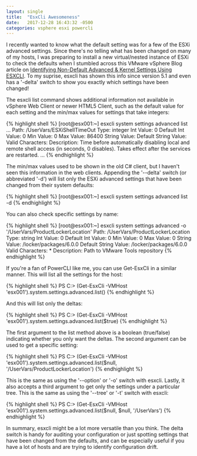 ```yaml
---
layout: single
title:  "EsxCli Awesomeness"
date:   2017-12-28 16:43:32 -0500
categories: vsphere esxi powercli
---
```

I recently wanted to know what the default setting was for a few of the ESXi advanced settings.  Since there's no telling what has been changed on many of my hosts, I was preparing to install a new virtual/nested instance of ESXi to check the defaults when I stumbled across this VMware vSphere Blog article on [Identifying Non-Default Advanced & Kernel Settings Using ESXCLI][vmware-blog].  To my suprise, esxcli has shown this info since version 5.1 and even has a '-delta' switch to show you exactly which settings have been changed!  

The esxcli list command shows additional information not available in vSphere Web Client or newer HTML5 Client, such as the default value for each setting and the min/max values for settings that take integers:

{% highlight shell %}
[root@esx001:~] esxcli system settings advanced list
   ...
   Path: /UserVars/ESXiShellTimeOut
   Type: integer
   Int Value: 0
   Default Int Value: 0
   Min Value: 0
   Max Value: 86400
   String Value:
   Default String Value:
   Valid Characters:
   Description: Time before automatically disabling local and remote shell access (in seconds, 0 disables).  Takes effect after the services are restarted.
   ...
{% endhighlight %}

The min/max values used to be shown in the old C# client, but I haven't seen this information in the web clients.  Appending the '--delta' switch (or abbreviated '-d') will list only the ESXi advanced settings that have been changed from their system defaults:

{% highlight shell %}
[root@esx001:~] esxcli system settings advanced list -d
{% endhighlight %}

You can also check specific settings by name:

{% highlight shell %}
[root@esx001:~] esxcli system settings advanced -o '/UserVars/ProductLockerLocation'
   Path: /UserVars/ProductLockerLocation
   Type: string
   Int Value: 0
   Default Int Value: 0
   Min Value: 0
   Max Value: 0
   String Value: /locker/packages/6.0.0
   Default String Value: /locker/packages/6.0.0
   Valid Characters: *
   Description: Path to VMware Tools repository
{% endhighlight %}

If you're a fan of PowerCLI like me, you can use Get-EsxCli in a similar manner.  This will list all the settings for the host:

{% highlight shell %}
PS C:\> (Get-EsxCli -VMHost 'esx001').system.settings.advanced.list()
{% endhighlight %}

And this will list only the deltas:

{% highlight shell %}
PS C:\> (Get-EsxCli -VMHost 'esx001').system.settings.advanced.list($true)
{% endhighlight %}

The first argument to the list method above is a boolean (true/false) indicating whether you only want the deltas. The second argument can be used to get a specific setting:

{% highlight shell %}
PS C:\> (Get-EsxCli -VMHost 'esx001').system.settings.advanced.list($null, '/UserVars/ProductLockerLocation')
{% endhighlight %}

This is the same as using the '--option' or '-o' switch with esxcli.  Lastly, it also accepts a third argument to get only the settings under a particular tree.  This is the same as using the '--tree' or '-t' switch with esxcli:

{% highlight shell %}
PS C:\> (Get-EsxCli -VMHost 'esx001').system.settings.advanced.list($null, $null, '/UserVars')
{% endhighlight %}

In summary, esxcli might be a lot more versatile than you think.  The delta switch is handy for auditing your configuration or just spotting settings that have been changed from the defaults, and can be especially useful if you have a lot of hosts and are trying to identify configuration drift.

[vmware-blog]: https://blogs.vmware.com/vsphere/2012/09/identifying-non-default-advanced-kernel-settings-using-esxcli-5-1.html
